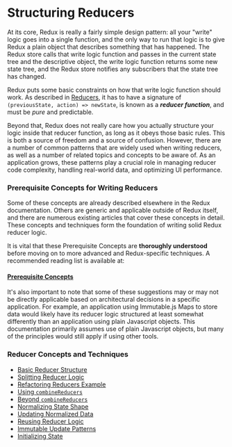 # Structuring Reducers

At its core, Redux is really a fairly simple design pattern: all your "write" logic goes into a single function, and the only way to run that logic is to give Redux a plain object that describes something that has happened.  The Redux store calls that write logic function and passes in the current state tree and the descriptive object, the write logic function returns some new state tree, and the Redux store notifies any subscribers that the state tree has changed.  

Redux puts some basic constraints on how that write logic function should work.  As described in [Reducers](../basics/Reducers.md), it has to have a signature of `(previousState, action) => newState`, is known as a ***reducer function***, and must be *pure* and predictable.

Beyond that, Redux does not really care how you actually structure your logic inside that reducer function, as long as it obeys those basic rules.  This is both a source of freedom and a source of confusion.  However, there are a number of common patterns that are widely used when writing reducers, as well as a number of related topics and concepts to be aware of.  As an application grows, these patterns play a crucial role in managing reducer code complexity, handling real-world data, and optimizing UI performance.  


### Prerequisite Concepts for Writing Reducers

Some of these concepts are already described elsewhere in the Redux documentation.  Others are generic and applicable outside of Redux itself, and there are numerous existing articles that cover these concepts in detail.  These concepts and techniques form the foundation of writing solid Redux reducer logic.

It is vital that these Prerequisite Concepts are **thoroughly understood** before moving on to more advanced and Redux-specific techniques. A recommended reading list is available at:

#### [Prerequisite Concepts](./reducers/00-PrerequisiteConcepts.md)  
  
It's also important to note that some of these suggestions may or may not be directly applicable based on architectural decisions in a specific application.  For example, an application using Immutable.js Maps to store data would likely have its reducer logic structured at least somewhat differently than an application using plain Javascript objects.  This documentation primarily assumes use of plain Javascript objects, but many of the principles would still apply if using other tools.
  
  
  
### Reducer Concepts and Techniques

- [Basic Reducer Structure](./reducers/01-BasicReducerStructure.md)
- [Splitting Reducer Logic](./reducers/02-SplittingReducerLogic.md)
- [Refactoring Reducers Example](./reducers/03-RefactoringReducersExample.md)
- [Using `combineReducers`](./reducers/04-UsingCombineReducers.md)
- [Beyond `combineReducers`](./reducers/05-BeyondCombineReducers.md)
- [Normalizing State Shape](./reducers/06-NormalizingStateShape.md)
- [Updating Normalized Data](./reducers/07-UpdatingNormalizedData.md)
- [Reusing Reducer Logic](./reducers/08-ReusingReducerLogic.md)
- [Immutable Update Patterns](./reducers/09-ImmutableUpdatePatterns.md)
- [Initializing State](./reducers/10-InitializingState.md)
